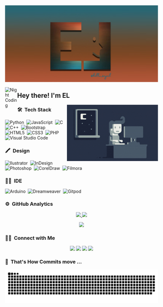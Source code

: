 ![HalloSayaEL](https://github.com/hallosayael/hallosayael-assets/blob/main/assets/hallosayael.png)

<img alt="Night Coding" src="./assets/Hand%20Wave.gif" width='40' align="left"/><h2 align="left">Hey there! I'm EL</h2>

<!-- ## 👋 &nbsp;Hey there! I'm EL -->

<img alt="Night Coding" src="https://raw.githubusercontent.com/AVS1508/AVS1508/master/assets/Night-Coding.gif" align="right"/>

### 🛠 &nbsp;Tech Stack

![Python](https://img.shields.io/badge/python-3670A0?style=for-the-badge&logo=python&logoColor=ffdd54)&nbsp;
![JavaScript](https://img.shields.io/badge/javascript-%23323330.svg?style=for-the-badge&logo=javascript&logoColor=%23F7DF1E)&nbsp;
![C](https://img.shields.io/badge/c-%2300599C.svg?style=for-the-badge&logo=c&logoColor=white)&nbsp;
![C++](https://img.shields.io/badge/c++-%2300599C.svg?style=for-the-badge&logo=c%2B%2B&logoColor=white)&nbsp;
![Bootstrap](https://img.shields.io/badge/bootstrap-%23563D7C.svg?style=for-the-badge&logo=bootstrap&logoColor=white)&nbsp;
![HTML5](https://img.shields.io/badge/html5-%23E34F26.svg?style=for-the-badge&logo=html5&logoColor=white)&nbsp;
![CSS3](https://img.shields.io/badge/css3-%231572B6.svg?style=for-the-badge&logo=css3&logoColor=white)&nbsp;
![PHP](https://img.shields.io/badge/PHP-777BB4?style=for-the-badge&logo=php&logoColor=white)&nbsp;
![Visual Studio Code](https://img.shields.io/badge/Visual%20Studio%20Code-0078d7.svg?style=for-the-badge&logo=visual-studio-code&logoColor=white)&nbsp;

### 🖍 &nbsp;Design
![Ilustrator](https://img.shields.io/badge/Adobe%20Illustrator-FF9A00?style=for-the-badge&logo=adobe%20illustrator&logoColor=white)&nbsp;
![InDesign](https://img.shields.io/badge/Adobe%20InDesign-FF3366?style=for-the-badge&logo=Adobe%20InDesign&logoColor=white)&nbsp;
![Photoshop](https://img.shields.io/badge/Adobe%20Photoshop-31A8FF?style=for-the-badge&logo=Adobe%20Photoshop&logoColor=black)&nbsp;
![CorelDraw](https://img.shields.io/badge/CorelDRAW-000000.svg?style=for-the-badge&logo=CorelDRAW&logoColor=white)&nbsp;
![Filmora](https://img.shields.io/badge/Wondershare%20Filmora-07273D.svg?style=for-the-badge&logo=Wondershare-Filmora&logoColor=white)

### 👩‍💻 &nbsp;IDE
![Arduino](https://img.shields.io/badge/Arduino_IDE-00979D?style=for-the-badge&logo=arduino&logoColor=white)&nbsp;
![Dreamweaver](https://img.shields.io/badge/Adobe%20Dreamweaver-072401?style=for-the-badge&logo=Adobe%20Dreamweaver&logoColor=34F400)&nbsp;
![Gitpod](https://img.shields.io/badge/Gitpod-000000?style=for-the-badge&logo=gitpod&logoColor=#FFAE33)


### ⚙️ &nbsp;GitHub Analytics

<p align="center">
  <a href="https://github.com/hallosayael">
    <img height="180em" src="https://github-readme-stats-eight-theta.vercel.app/api?username=hallosayael&show_icons=true&theme=algolia&include_all_commits=true&count_private=true"/>
  </a>
  <a href="https://github.com/hallosayael">
    <img height="180em" src="https://github-readme-stats-eight-theta.vercel.app/api/top-langs/?username=hallosayael&layout=compact&langs_count=8&theme=algolia"/>
  </a>
</p>

<p align="center">
  <img height="180em" src="https://github-readme-streak-stats.herokuapp.com/?user=hallosayael&theme=dark&hide_border=true"/>
</p>


### 🤝🏻 &nbsp;Connect with Me

<p align="center">
<a href="https://www.linkedin.com/in/lisa-suprapto-89b5b2a9/"><img src="https://img.shields.io/badge/EL-0A66C2.svg?style=for-the-badge&logo=LinkedIn&logoColor=white"/></a>
<a href="mailto:cha.icha0601@gmail.com"><img src="https://img.shields.io/badge/EL-EA4335.svg?style=for-the-badge&logo=Gmail&logoColor=white"/></a>
<a href="https://t.me/hallo_sayael"><img src="https://img.shields.io/badge/@hallo_sayael-26A5E4.svg?style=for-the-badge&logo=Telegram&logoColor=white"/></a>
<a href="https://discordapp.com/users/715913148707635250"><img src="https://img.shields.io/badge/hallosayael-5865F2.svg?style=for-the-badge&logo=Discord&logoColor=white"/></a>
</p>

### 🐍 &nbsp;That's How Commits move ...

<div align="center">
  <a href="https://github.com/hallosayael/">
  <img src="https://raw.githubusercontent.com/platane/snk/output/github-contribution-grid-snake.svg"
       alt="snake" /></a>
</div>
